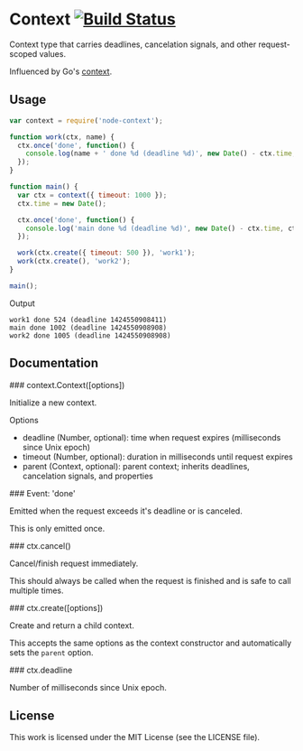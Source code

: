 # Context [![Build Status](https://travis-ci.org/silas/node-context.png?branch=master)](https://travis-ci.org/silas/node-context)

Context type that carries deadlines, cancelation signals, and other request-scoped values.

Influenced by Go's [context](https://golang.org/x/net/context).

## Usage

``` javascript
var context = require('node-context');

function work(ctx, name) {
  ctx.once('done', function() {
    console.log(name + ' done %d (deadline %d)', new Date() - ctx.time, ctx.deadline);
  });
}

function main() {
  var ctx = context({ timeout: 1000 });
  ctx.time = new Date();

  ctx.once('done', function() {
    console.log('main done %d (deadline %d)', new Date() - ctx.time, ctx.deadline);
  });

  work(ctx.create({ timeout: 500 }), 'work1');
  work(ctx.create(), 'work2');
}

main();
```

Output

```
work1 done 524 (deadline 1424550908411)
main done 1002 (deadline 1424550908908)
work2 done 1005 (deadline 1424550908908)
```

## Documentation

<a name="context"/>
### context.Context([options])

Initialize a new context.

Options

 * deadline (Number, optional): time when request expires (milliseconds since Unix epoch)
 * timeout (Number, optional): duration in milliseconds until request expires
 * parent (Context, optional): parent context; inherits deadlines, cancelation signals, and properties

<a name="context-event-done"/>
### Event: 'done'

Emitted when the request exceeds it's deadline or is canceled.

This is only emitted once.

<a name="context-cancel"/>
### ctx.cancel()

Cancel/finish request immediately.

This should always be called when the request is finished and is safe to call multiple times.

<a name="context-create"/>
### ctx.create([options])

Create and return a child context.

This accepts the same options as the context constructor and automatically sets the `parent` option.

<a name="context-deadline"/>
### ctx.deadline

Number of milliseconds since Unix epoch.

## License

This work is licensed under the MIT License (see the LICENSE file).
